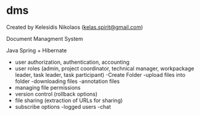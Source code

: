dms
===

Created by Kelesidis Nikolaos (kelas.spirit@gmail.com)


Document Managment System

Java Spring + Hibernate

- user authorization, authentication, accounting
- user roles (admin, project coordinator, technical manager, workpackage leader, task leader, task participant)
-Create Folder
-upload files into folder
-downloading files
-annotation files
- managing file permissions
- version control (rollback options)
- file sharing (extraction of URLs for sharing)
- subscribe options
-logged users
-chat
